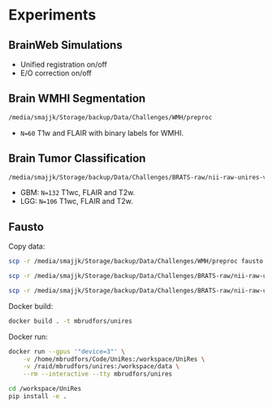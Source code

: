 # Experiments

## BrainWeb Simulations

* Unified registration on/off
* E/O correction on/off

## Brain WMHI Segmentation

```sh
/media/smajjk/Storage/backup/Data/Challenges/WMH/preproc
```

* `N=60` T1w and FLAIR with binary labels for WMHI.

## Brain Tumor Classification

```sh
/media/smajjk/Storage/backup/Data/Challenges/BRATS-raw/nii-raw-unires-validation
```

* GBM: `N=132` T1wc, FLAIR and T2w.
* LGG: `N=106` T1wc, FLAIR and T2w.

## Fausto

Copy data:
```sh
scp -r /media/smajjk/Storage/backup/Data/Challenges/WMH/preproc fausto:/raid/mbrudfors/unires/data/wmhi

scp -r /media/smajjk/Storage/backup/Data/Challenges/BRATS-raw/nii-raw-unires-validation/TCGA-LGG fausto:/raid/mbrudfors/unires/data/tumor/lgg

scp -r /media/smajjk/Storage/backup/Data/Challenges/BRATS-raw/nii-raw-unires-validation/TCGA-GBM fausto:/raid/mbrudfors/unires/data/tumor/gbm
```

Docker build:
```sh
docker build . -t mbrudfors/unires
```

Docker run:
```sh
docker run --gpus '"device=3"' \
    -v /home/mbrudfors/Code/UniRes:/workspace/UniRes \
    -v /raid/mbrudfors/unires:/workspace/data \
    --rm --interactive --tty mbrudfors/unires

cd /workspace/UniRes
pip install -e .
```